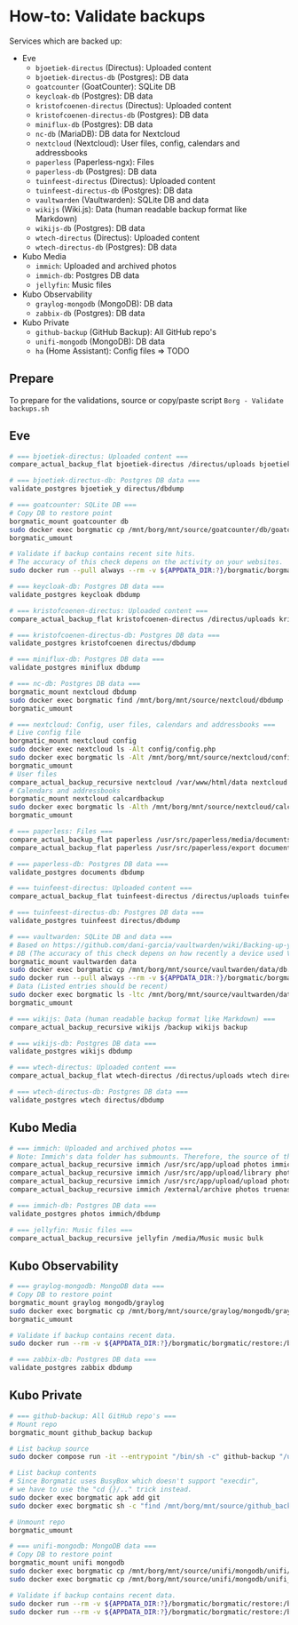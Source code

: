 # How-to: Validate backups

Services which are backed up:

- Eve
  - `bjoetiek-directus` (Directus): Uploaded content
  - `bjoetiek-directus-db` (Postgres): DB data
  - `goatcounter` (GoatCounter): SQLite DB
  - `keycloak-db` (Postgres): DB data
  - `kristofcoenen-directus` (Directus): Uploaded content
  - `kristofcoenen-directus-db` (Postgres): DB data
  - `miniflux-db` (Postgres): DB data
  - `nc-db` (MariaDB): DB data for Nextcloud
  - `nextcloud` (Nextcloud): User files, config, calendars and addressbooks
  - `paperless` (Paperless-ngx): Files
  - `paperless-db` (Postgres): DB data
  - `tuinfeest-directus` (Directus): Uploaded content
  - `tuinfeest-directus-db` (Postgres): DB data
  - `vaultwarden` (Vaultwarden): SQLite DB and data
  - `wikijs` (Wiki.js): Data (human readable backup format like Markdown)
  - `wikijs-db` (Postgres): DB data
  - `wtech-directus` (Directus): Uploaded content
  - `wtech-directus-db` (Postgres): DB data
- Kubo Media
  - `immich`: Uploaded and archived photos
  - `immich-db`: Postgres DB data
  - `jellyfin`: Music files
- Kubo Observability
  - `graylog-mongodb` (MongoDB): DB data
  - `zabbix-db` (Postgres): DB data
- Kubo Private
  - `github-backup` (GitHub Backup): All GitHub repo's
  - `unifi-mongodb` (MongoDB): DB data
  - `ha` (Home Assistant): Config files => TODO

## Prepare

To prepare for the validations, source or copy/paste script `Borg - Validate backups.sh`

## Eve

```bash
# === bjoetiek-directus: Uploaded content ===
compare_actual_backup_flat bjoetiek-directus /directus/uploads bjoetiek_y directus/uploads

# === bjoetiek-directus-db: Postgres DB data ===
validate_postgres bjoetiek_y directus/dbdump

# === goatcounter: SQLite DB ===
# Copy DB to restore point
borgmatic_mount goatcounter db
sudo docker exec borgmatic cp /mnt/borg/mnt/source/goatcounter/db/goatcounter.backup.sqlite3 /mnt/restore/goatcounter.sqlite3
borgmatic_umount

# Validate if backup contains recent site hits.
# The accuracy of this check depens on the activity on your websites.
sudo docker run --pull always --rm -v ${APPDATA_DIR:?}/borgmatic/borgmatic/restore:/backup alpine sh -c 'apk add sqlite; sqlite3 --table /backup/goatcounter.sqlite3 "SELECT s.link_domain, max(h.hour) FROM hit_counts h JOIN sites s ON h.site_id = s.site_id GROUP BY s.link_domain;"'

# === keycloak-db: Postgres DB data ===
validate_postgres keycloak dbdump

# === kristofcoenen-directus: Uploaded content ===
compare_actual_backup_flat kristofcoenen-directus /directus/uploads kristofcoenen directus/uploads

# === kristofcoenen-directus-db: Postgres DB data ===
validate_postgres kristofcoenen directus/dbdump

# === miniflux-db: Postgres DB data ===
validate_postgres miniflux dbdump

# === nc-db: Postgres DB data ===
borgmatic_mount nextcloud dbdump
sudo docker exec borgmatic find /mnt/borg/mnt/source/nextcloud/dbdump -name "*.sqldump" -exec echo {} \; -exec tail -n1 {} \; -exec echo Number of tables: \; -exec bash -c "grep -F 'CREATE TABLE' {} | wc -l" \;
borgmatic_umount

# === nextcloud: Config, user files, calendars and addressbooks ===
# Live config file
borgmatic_mount nextcloud config
sudo docker exec nextcloud ls -Alt config/config.php
sudo docker exec borgmatic ls -Alt /mnt/borg/mnt/source/nextcloud/config/config/config.php
borgmatic_umount
# User files
compare_actual_backup_recursive nextcloud /var/www/html/data nextcloud data
# Calendars and addressbooks
borgmatic_mount nextcloud calcardbackup
sudo docker exec borgmatic ls -Alth /mnt/borg/mnt/source/nextcloud/calcardbackup/calcardbackup_overwrite | head -n 50
borgmatic_umount

# === paperless: Files ===
compare_actual_backup_flat paperless /usr/src/paperless/media/documents/originals documents docs/documents/originals
compare_actual_backup_flat paperless /usr/src/paperless/export documents export

# === paperless-db: Postgres DB data ===
validate_postgres documents dbdump

# === tuinfeest-directus: Uploaded content ===
compare_actual_backup_flat tuinfeest-directus /directus/uploads tuinfeest directus/uploads

# === tuinfeest-directus-db: Postgres DB data ===
validate_postgres tuinfeest directus/dbdump

# === vaultwarden: SQLite DB and data ===
# Based on https://github.com/dani-garcia/vaultwarden/wiki/Backing-up-your-vault
# DB (The accuracy of this check depens on how recently a device used Vaultwarden.)
borgmatic_mount vaultwarden data
sudo docker exec borgmatic cp /mnt/borg/mnt/source/vaultwarden/data/db.backup.sqlite3 /mnt/restore/vaultwarden.sqlite3
sudo docker run --pull always --rm -v ${APPDATA_DIR:?}/borgmatic/borgmatic/restore:/backup alpine sh -c 'apk add sqlite; sqlite3 --table /backup/vaultwarden.sqlite3 "SELECT updated_at, name FROM devices ORDER BY updated_at DESC LIMIT 3;"'
# Data (Listed entries should be recent)
sudo docker exec borgmatic ls -ltc /mnt/borg/mnt/source/vaultwarden/data/
borgmatic_umount

# === wikijs: Data (human readable backup format like Markdown) ===
compare_actual_backup_recursive wikijs /backup wikijs backup

# === wikijs-db: Postgres DB data ===
validate_postgres wikijs dbdump

# === wtech-directus: Uploaded content ===
compare_actual_backup_flat wtech-directus /directus/uploads wtech directus/uploads

# === wtech-directus-db: Postgres DB data ===
validate_postgres wtech directus/dbdump
```

## Kubo Media

```bash
# === immich: Uploaded and archived photos ===
# Note: Immich's data folder has submounts. Therefore, the source of the first check might have newer files than the backup.
compare_actual_backup_recursive immich /usr/src/app/upload photos immich/data
compare_actual_backup_recursive immich /usr/src/app/upload/library photos truenas/immich/library
compare_actual_backup_recursive immich /usr/src/app/upload/upload photos truenas/immich/upload
compare_actual_backup_recursive immich /external/archive photos truenas/archive

# === immich-db: Postgres DB data ===
validate_postgres photos immich/dbdump

# === jellyfin: Music files ===
compare_actual_backup_recursive jellyfin /media/Music music bulk
```

## Kubo Observability
```bash
# === graylog-mongodb: MongoDB data ===
# Copy DB to restore point
borgmatic_mount graylog mongodb/graylog
sudo docker exec borgmatic cp /mnt/borg/mnt/source/graylog/mongodb/graylog/traffic.bson /mnt/restore/graylog_traffic.bson
borgmatic_umount

# Validate if backup contains recent data.
sudo docker run --rm -v ${APPDATA_DIR:?}/borgmatic/borgmatic/restore:/backup docker.io/library/mongo sh -c "bsondump /backup/graylog_traffic.bson | jq --slurp '.' | jq '.[].bucket.\"\$date\".\"\$numberLong\"' | sort -r | head -n1 | cut -c2-11 | sed '1s/^/@/' | date -f-"

# === zabbix-db: Postgres DB data ===
validate_postgres zabbix dbdump
```

## Kubo Private
```bash
# === github-backup: All GitHub repo's ===
# Mount repo
borgmatic_mount github_backup backup

# List backup source
sudo docker compose run -it --entrypoint "/bin/sh -c" github-backup "/usr/bin/find /backup -mindepth 1 -maxdepth 1 -type d -exec sh -c 'cd {}; git log -1 --all --date-order --format=\"%cI => \${PWD##*/}\"' \; | sort -r | head -n 3"

# List backup contents
# Since Borgmatic uses BusyBox which doesn't support "execdir",
# we have to use the "cd {}/.." trick instead.
sudo docker exec borgmatic apk add git
sudo docker exec borgmatic sh -c "find /mnt/borg/mnt/source/github_backup/backup -mindepth 1 -maxdepth 1 -type d -exec bash -c 'cd {}; git log -1 --all --date-order --format=\"%cI => \${PWD##*/}\"' \; | sort -r | head -n 3"

# Unmount repo
borgmatic_umount

# === unifi-mongodb: MongoDB data ===
# Copy DB to restore point
borgmatic_mount unifi mongodb
sudo docker exec borgmatic cp /mnt/borg/mnt/source/unifi/mongodb/unifi/unifi/event.bson /mnt/restore/unifi_event.bson
sudo docker exec borgmatic cp /mnt/borg/mnt/source/unifi/mongodb/unifi_stat/unifi_stat/stat_5minutes.bson /mnt/restore/unifi_stat_5min.bson

# Validate if backup contains recent data.
sudo docker run --rm -v ${APPDATA_DIR:?}/borgmatic/borgmatic/restore:/backup docker.io/library/mongo sh -c "bsondump /backup/unifi_event.bson | jq --slurp '.' | jq '.[].datetime.\"\$date\".\"\$numberLong\"' | sort -r | head -n1 | cut -c2-11 | sed '1s/^/@/' | date -f-"
sudo docker run --rm -v ${APPDATA_DIR:?}/borgmatic/borgmatic/restore:/backup docker.io/library/mongo sh -c "bsondump /backup/unifi_stat_5min.bson | jq --slurp '.' | jq '.[].datetime.\"\$date\".\"\$numberLong\"' | sort -r | head -n1 | cut -c2-11 | sed '1s/^/@/' | date -f-"
```
